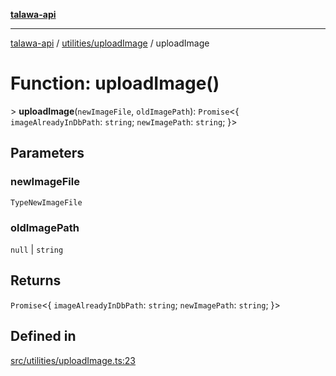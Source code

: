 [**talawa-api**](../../../README.md)

***

[talawa-api](../../../modules.md) / [utilities/uploadImage](../README.md) / uploadImage

# Function: uploadImage()

\> **uploadImage**(`newImageFile`, `oldImagePath`): `Promise`\<\{ `imageAlreadyInDbPath`: `string`; `newImagePath`: `string`; \}\>

## Parameters

### newImageFile

`TypeNewImageFile`

### oldImagePath

`null` | `string`

## Returns

`Promise`\<\{ `imageAlreadyInDbPath`: `string`; `newImagePath`: `string`; \}\>

## Defined in

[src/utilities/uploadImage.ts:23](https://github.com/PalisadoesFoundation/talawa-api/blob/5c5b29a0ea487bda8306089fe128f43f3be29f94/src/utilities/uploadImage.ts#L23)
